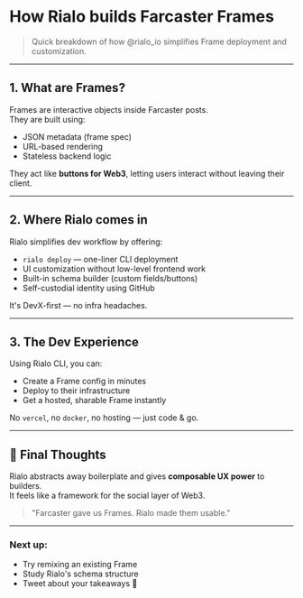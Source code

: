 # How Rialo builds Farcaster Frames

> Quick breakdown of how @rialo_io simplifies Frame deployment and customization.

---

##  1. What are Frames?

Frames are interactive objects inside Farcaster posts.  
They are built using:

- JSON metadata (frame spec)
- URL-based rendering
- Stateless backend logic

They act like **buttons for Web3**, letting users interact without leaving their client.

---

##  2. Where Rialo comes in

Rialo simplifies dev workflow by offering:

- `rialo deploy` — one-liner CLI deployment
-  UI customization without low-level frontend work
-  Built-in schema builder (custom fields/buttons)
-  Self-custodial identity using GitHub

It's DevX-first — no infra headaches.

---

##  3. The Dev Experience

Using Rialo CLI, you can:
- Create a Frame config in minutes
- Deploy to their infrastructure
- Get a hosted, sharable Frame instantly

No `vercel`, no `docker`, no hosting — just code & go.

---

## 🧠 Final Thoughts

Rialo abstracts away boilerplate and gives **composable UX power** to builders.  
It feels like a framework for the social layer of Web3.

> "Farcaster gave us Frames. Rialo made them usable."

---

### Next up:
- Try remixing an existing Frame
- Study Rialo's schema structure
- Tweet about your takeaways 👀
